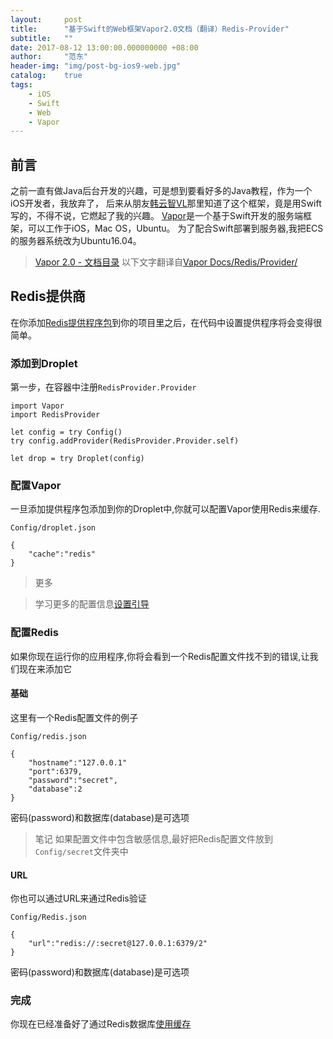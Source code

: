 ```yaml
---
layout:     post
title:      "基于Swift的Web框架Vapor2.0文档（翻译）Redis-Provider"
subtitle:   ""
date: 2017-08-12 13:00:00.000000000 +08:00
author:     "范东"
header-img: "img/post-bg-ios9-web.jpg"
catalog:    true
tags:
    - iOS
    - Swift
    - Web
    - Vapor
---
```

## 前言
之前一直有做Java后台开发的兴趣，可是想到要看好多的Java教程，作为一个iOS开发者，我放弃了，
后来从朋友[韩云智VL](http://www.jianshu.com/u/92f7630a351b)那里知道了这个框架，竟是用Swift写的，不得不说，它燃起了我的兴趣。
[Vapor](http://vapor.codes)是一个基于Swift开发的服务端框架，可以工作于iOS，Mac OS，Ubuntu。
为了配合Swift部署到服务器,我把ECS的服务器系统改为Ubuntu16.04。
> [Vapor 2.0 - 文档目录](https://github.com/fandongtongxue/VaporDoc/blob/master/README.md)
> 以下文字翻译自[Vapor Docs/Redis/Provider/](https://docs.vapor.codes/2.0/redis/provider/)

## Redis提供商
在你添加[Redis提供程序包](http://blog.fandong.me/2017/08/12/iOS-SwiftVaporWeb13/)到你的项目里之后，在代码中设置提供程序将会变得很简单。
### 添加到Droplet
第一步，在容器中注册```RedisProvider.Provider```

```
import Vapor
import RedisProvider

let config = try Config()
try config.addProvider(RedisProvider.Provider.self)

let drop = try Droplet(config)
```
### 配置Vapor
一旦添加提供程序包添加到你的Droplet中,你就可以配置Vapor使用Redis来缓存.

```
Config/droplet.json
```

```
{
	"cache":"redis"
}
```

>更多

>学习更多的配置信息[设置引导](http://blog.fandong.me/2017/08/07/iOS-SwiftVaporWeb07/)

### 配置Redis
如果你现在运行你的应用程序,你将会看到一个Redis配置文件找不到的错误,让我们现在来添加它
#### 基础
这里有一个Redis配置文件的例子

```
Config/redis.json
```

```
{
	"hostname":"127.0.0.1"
	"port":6379,
	"password":"secret",
	"database":2
}
```

密码(password)和数据库(database)是可选项
>笔记
> 如果配置文件中包含敏感信息,最好把Redis配置文件放到```Config/secret```文件夹中

#### URL
你也可以通过URL来通过Redis验证

```
Config/Redis.json
```

```
{
	"url":"redis://:secret@127.0.0.1:6379/2"
}
```
密码(password)和数据库(database)是可选项

### 完成
你现在已经准备好了通过Redis数据库[使用缓存](http://blog.fandong.me/2017/08/12/iOS-SwiftVaporWeb13/)